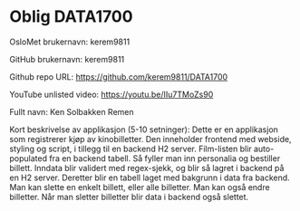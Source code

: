 Oblig DATA1700
=======
OsloMet brukernavn: kerem9811

GitHub brukernavn: kerem9811

Github repo URL: https://github.com/kerem9811/DATA1700

YouTube unlisted video: https://youtu.be/IIu7TMoZs90

Fullt navn: Ken Solbakken Remen

Kort beskrivelse av applikasjon (5-10 setninger):
Dette er en applikasjon som registrerer kjøp av kinobilletter. 
Den inneholder frontend med webside, styling og script, i tillegg til en backend H2 server. 
Film-listen blir auto-populated fra en backend tabell. 
Så fyller man inn personalia og bestiller billett. 
Inndata blir validert med regex-sjekk, og blir så lagret i backend på en H2 server. 
Deretter blir en tabell laget med bakgrunn i data fra backend.
Man kan slette en enkelt billett, eller alle billetter.
Man kan også endre billetter.
Når man sletter billetter blir data i backend også slettet.
